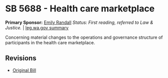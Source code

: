 # SB 5688 - Health care marketplace
**Primary Sponsor:** [Emily Randall](/person/leg/randall_em.md)
*Status: First reading, referred to Law & Justice.* | [leg.wa.gov summary](https://app.leg.wa.gov/billsummary?BillNumber=5688&Year=2021)

Concerning material changes to the operations and governance structure of participants in the health care marketplace.

## Revisions
* [Original Bill](1/)